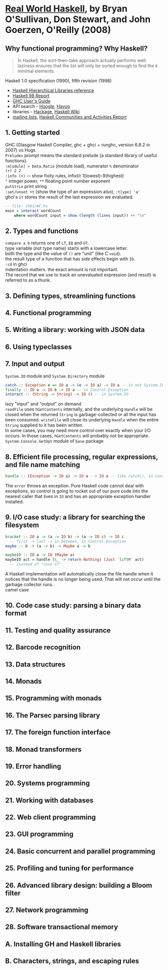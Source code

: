 # [Real World Haskell][homepage], by Bryan O'Sullivan, Don Stewart, and John Goerzen, O'Reilly (2008)

[homepage]: http://book.realworldhaskell.org/

## Why functional programming? Why Haskell?

> In Haskell, the sort-then-take approach actually performs well: laziness
> ensures that the list will only be sorted enough to find the *k* minimal
> elements.

Haskell 1.0 specification (1990), fifth revision (1998)

* [Haskell Hierarchical Libraries reference][haskell_library_ref]
* [Haskell 98 Report][haskell_98]
* [GHC User's Guide][ghc_user_guide]
* API search - [Hoogle][hoogle], [Hayoo][hayoo]
* libraries - [Hackage][hackage], [Haskell Wiki][libraries_wiki]
* [mailing lists][mailing_list], [Haskell Communities and Activities Report][community_report]

[haskell_library_ref]: https://downloads.haskell.org/~ghc/latest/docs/html/libraries/index.html
[haskell_98]: https://www.haskell.org/onlinereport/
[ghc_user_guide]: https://downloads.haskell.org/~ghc/latest/docs/html/users_guide/index.html
[hoogle]: https://www.haskell.org/hoogle/
[hayoo]: http://hayoo.fh-wedel.de/
[hackage]: http://hackage.haskell.org/
[libraries_wiki]: https://wiki.haskell.org/Applications_and_libraries
[mailing_list]: https://wiki.haskell.org/Mailing_lists
[community_report]: https://wiki.haskell.org/Haskell_Communities_and_Activities_Report

## 1. Getting started

GHC (Glasgow Haskell Compiler, ghc + ghci + runghc, version 6.8.2 in 2007) vs Hugs<br>
`Prelude>` prompt means the standard prelude (a standard library of useful functions).<br>
`:m[odule] + Data.Ratio` (module load), numerator `%` denominator<br>
`(+) 2 2`<br>
`:info (+)` -- show fixity rules, infixl/r 1(lowest)-9(highest)<br>
`^` integer power, `**` floating point number exponent<br>
`putStrLn` print string<br>
`:set/unset +t` (show the type of an expression also), `:t[ype] 'a'`<br>
ghci's `it` stores the result of the last expression we evaluated.

```haskell
-- file: ch01/WC.hs
main = interact wordCount
	where wordCount input = show (length (lines input)) ++ "\n"
```

## 2. Types and functions

`compare a b` returns one of `LT`, `EQ` and `GT`.<br>
type variable (not type name) starts with a lowercase letter.<br>
both the type and the value of `()` are "unit" (like C `void`).<br>
the result type of a function that has side effects begin with `IO`.<br>
`:cd` in ghci<br>
indentation matters. the exact amount is not important.<br>
The record that we use to track an unevaluated expression (and result) is referred to as a thunk.

## 3. Defining types, streamlining functions

## 4. Functional programming

## 5. Writing a library: working with JSON data

## 6. Using typeclasses

## 7. Input and output

`System.IO` module and `System.Directory` module

```haskell
catch :: Exception e => IO a -> (e -> IO a) -> IO a -- in not System.IO.Error but Control.Exception
finally :: IO a -> IO b -> IO a -- in Control.Exception
interact :: (String -> String) -> IO () -- in System.IO
```

lazy "input" and "output" on demand<br>
`readFile` uses `hGetContents` internally, and the underlying `Handle` will be closed when the returned `String` is garbage-collected or all the input has been consumed. `writeFile` will close its underlying `Handle` when the entire `String` supplied to it has been written.<br>
In some cases, you may need more control over exactly when your I/O occurs. In those cases, `hGetContents` will probably not be appropriate.<br>
`System.Console.GetOpt` module of `base` package

## 8. Efficient file processing, regular expressions, and file name matching

```haskell
handle :: (Exception -> IO a) -> IO a - > IO a -- like catch(), in Control.Exception
```

The `error` throws an exception. Pure Haskell code cannot deal with exceptions, so control is going to rocket out of our pure code into the nearest caller that lives in `IO` and has an appropriate exception handler installed.

## 9. I/O case study: a library for searching the filesystem

```haskell
bracket :: IO a -> (a -> IO b) -> (a -> IO c) -> IO c
  -- first -> last -> in-between, in Control.Exception
maybe :: b -> (a -> b) -> Maybe a -> b

maybeIO :: IO a -> IO (Maybe a)
maybeIO act = handle (\_ -> return Nothing) (Just `liftM` act)
  -- instead of "case of"
```

A Haskell implementation will automatically close the file handle when it notices that the handle is no longer being used. That will not occur until the garbage collector runs.<br>
camel case

## 10. Code case study: parsing a binary data format

## 11. Testing and quality assurance

## 12. Barcode recognition

## 13. Data structures

## 14. Monads

## 15. Programming with monads

## 16. The Parsec parsing library

## 17. The foreign function interface

## 18. Monad transformers

## 19. Error handling

## 20. Systems programming

## 21. Working with databases

## 22. Web client programming

## 23. GUI programming

## 24. Basic concurrent and parallel programming

## 25. Profiling and tuning for performance

## 26. Advanced library design: building a Bloom filter

## 27. Network programming

## 28. Software transactional memory

## A. Installing GH and Haskell libraries

## B. Characters, strings, and escaping rules

